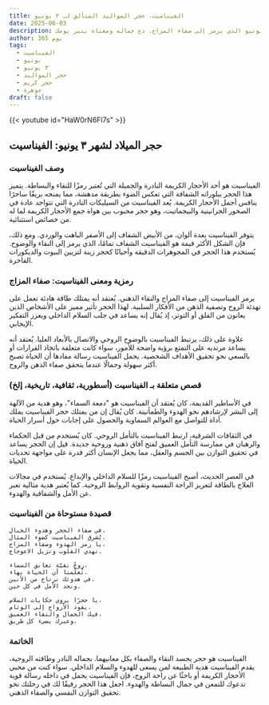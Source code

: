 ```yaml
---
title: الفيناسيت، حجر المواليد المتألق لـ ٣ يونيو
date: 2025-06-03
description: اشعر بأهمية الفيناسيت، حجر المواليد لـ ٣ يونيو الذي يرمز إلى صفاء المزاج. دع جماله ومعناه ينير يومك.
author: 365 يوم
tags:
  - الفيناسيت
  - يونيو
  - ٣ يونيو
  - حجر المواليد
  - حجر كريم
  - جوهرة
draft: false
---
```


{{< youtube id="HaW0rN6Fl7s" >}}

## حجر الميلاد لشهر ٣ يونيو: الفيناسيت

### وصف الفيناسيت

الفيناسيت هو أحد الأحجار الكريمة النادرة والجميلة التي تُعتبر رمزًا للنقاء والبساطة. يتميز هذا الحجر ببلوراته الشفافة التي تعكس الضوء بطريقة مدهشة، مما يمنحه بريقًا ساحرًا ينافس أجمل الأحجار الكريمة. يُعد الفيناسيت من السيليكات النادرة التي تتواجد عادة في الصخور الجرانيتية والبيجماتيت، وهو حجر محبوب بين هواة جمع الأحجار الكريمة لما له من خصائص استثنائية.

يتوفر الفيناسيت بعدة ألوان، من الأبيض الشفاف إلى الأصفر الباهت والوردي. ومع ذلك، فإن الشكل الأكثر قيمة هو الفيناسيت الشفاف تمامًا، الذي يرمز إلى النقاء والوضوح. يُستخدم هذا الحجر في المجوهرات الدقيقة وأحيانًا كحجر زينة لتزيين البيوت والديكورات الفاخرة.

### رمزية ومعنى الفيناسيت: صفاء المزاج

يرمز الفيناسيت إلى صفاء المزاج والنقاء الذهني. يُعتقد أنه يمتلك طاقة هادئة تعمل على تهدئة الروح وتصفية الذهن من الأفكار السلبية. لهذا الحجر تأثير مميز على الأشخاص الذين يعانون من القلق أو التوتر، إذ يُقال إنه يساعد في جلب السلام الداخلي ويعزز التفكير الإيجابي.

علاوة على ذلك، يرتبط الفيناسيت بالوضوح الروحي والاتصال بالأبعاد العليا. يُعتقد أنه يساعد مرتديه على التمتع برؤية واضحة للأمور، سواء كانت متعلقة باتخاذ القرارات أو بالسعي نحو تحقيق الأهداف الشخصية. يحمل الفيناسيت رسالة مفادها أن الحياة تصبح أكثر سهولة وجمالًا عندما يتحقق صفاء الذهن والروح.

### قصص متعلقة بـ الفيناسيت (أسطورية، ثقافية، تاريخية، إلخ)

في الأساطير القديمة، كان يُعتقد أن الفيناسيت هو "دمعة السماء"، وهو هدية من الآلهة إلى البشر لإرشادهم نحو الهدوء والطمأنينة. كان يُقال إن من يمتلك حجر الفيناسيت يملك أداة للتواصل مع العوالم السماوية والحصول على إجابات حول أسرار الحياة.

في الثقافات الشرقية، ارتبط الفيناسيت بالتأمل الروحي. كان يُستخدم من قبل الحكماء والرهبان في ممارسة التأمل العميق لفتح آفاق ذهنية وروحية جديدة. قيل إن الحجر يساعد في تحقيق التوازن بين الجسم والعقل، مما يجعل الإنسان أكثر قدرة على مواجهة تحديات الحياة.

في العصر الحديث، أصبح الفيناسيت رمزًا للسلام الداخلي والإبداع. يُستخدم في مجالات العلاج بالطاقة لتعزيز الراحة النفسية وتقوية الروابط الروحية. كما يُعتبر هدية مثالية تعبر عن الأمل والشفافية والهدوء.

### قصيدة مستوحاة من الفيناسيت

```
في صفاء الحجر وهدوء الجبال،  
يُشرق الفيناسيت كضوء المثال.  
يا رمز الهدوء وصفاء المزاج،  
تهدي القلوب وتزيل الاعوجاج.

روحٌ نقيّة تعانق السماء،  
تُعلّمنا أن الحياة بهاء.  
في هدوئك نرتاح من الأنين،  
ونجد الأمل في كل حين.

يا حجرًا يروي حكايات السلام،  
يقود الأرواح إلى الوئام.  
فيك الجمال والنقاء العميق،  
وعبرك يضيء كل طريق.
```

### الخاتمة

الفيناسيت هو حجر يجسد النقاء والصفاء بكل معانيهما. بجماله النادر وطاقته الروحية، يقدم الفيناسيت هدية الطبيعة لمن يسعى للهدوء والسلام الداخلي. سواء كنت من محبي الأحجار الكريمة أو باحثًا عن راحة الروح، فإن الفيناسيت يحمل في داخله رسالة قوية تدعوك للتمعن في جمال البساطة والهدوء. اجعل هذا الحجر رفيقًا لك في رحلتك نحو تحقيق التوازن النفسي والصفاء الذهني.
